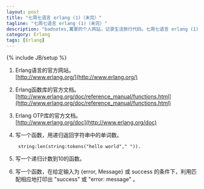 ```yaml
---
layout: post
title: "七周七语言 erlang (1)（未完）"
tagline: "七周七语言 erlang (1)（未完）"
description: "badnotes,萬軍的个人网站，记录生活旅行代码。七周七语言 erlang (1)。"
category: Erlang
tags: [Erlang]
---
```

{% include JB/setup %}



1. Erlang语言的官方网站。<br />
	[http://www.erlang.org/](http://www.erlang.org/)

2. Erlang函数库的官方文档。<br />
	[http://www.erlang.org/doc/reference_manual/functions.html](http://www.erlang.org/doc/reference_manual/functions.html)

3. Erlang OTP库的官方文档。<br />
	[http://www.erlang.org/doc](http://www.erlang.org/doc)

4. 写一个函数，用递归返回字符串中的单词数。

	 	string:len(string:tokens("hello world"," ")).


5. 写一个递归计数到10的函数。

6. 写一个函数，在给定输入为 {error, Message} 或 success 的条件下，利用匹配相应地打印出 "success" 或 "error: message" 。